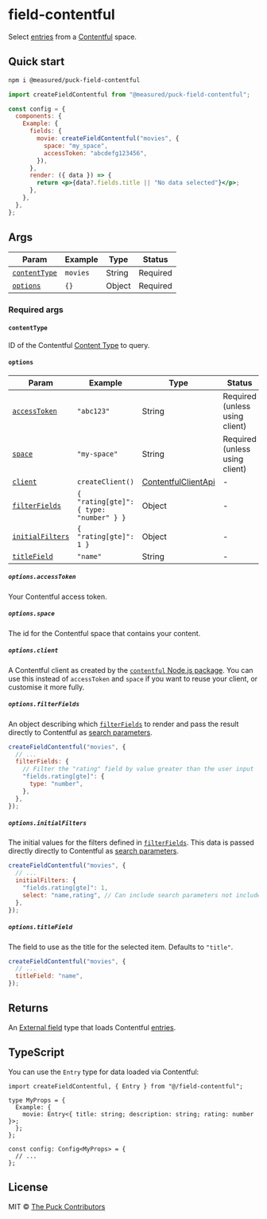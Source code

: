 # field-contentful

Select [entries](https://www.contentful.com/developers/docs/references/content-delivery-api/#/reference/entries) from a [Contentful](https://www.contentful.com) space.

## Quick start

```sh
npm i @measured/puck-field-contentful
```

```jsx
import createFieldContentful from "@measured/puck-field-contentful";

const config = {
  components: {
    Example: {
      fields: {
        movie: createFieldContentful("movies", {
          space: "my_space",
          accessToken: "abcdefg123456",
        }),
      },
      render: ({ data }) => {
        return <p>{data?.fields.title || "No data selected"}</p>;
      },
    },
  },
};
```

## Args

| Param                         | Example  | Type   | Status   |
| ----------------------------- | -------- | ------ | -------- |
| [`contentType`](#contenttype) | `movies` | String | Required |
| [`options`](#options)         | `{}`     | Object | Required |

### Required args

#### `contentType`

ID of the Contentful [Content Type](https://www.contentful.com/help/content-model-and-content-type/) to query.

#### `options`

| Param                                      | Example                                 | Type                                                            | Status                         |
| ------------------------------------------ | --------------------------------------- | --------------------------------------------------------------- | ------------------------------ |
| [`accessToken`](#optionsaccesstoken)       | `"abc123"`                              | String                                                          | Required (unless using client) |
| [`space`](#optionsspace)                   | `"my-space"`                            | String                                                          | Required (unless using client) |
| [`client`](#optionsclient)                 | `createClient()`                        | [ContentfulClientApi](https://www.npmjs.com/package/contentful) | -                              |
| [`filterFields`](#optionsfilterfields)     | `{ "rating[gte]": { type: "number" } }` | Object                                                          | -                              |
| [`initialFilters`](#optionsinitialfilters) | `{ "rating[gte]": 1 }`                  | Object                                                          | -                              |
| [`titleField`](#optionstitlefield)         | `"name"`                                | String                                                          | -                              |

##### `options.accessToken`

Your Contentful access token.

##### `options.space`

The id for the Contentful space that contains your content.

##### `options.client`

A Contentful client as created by the [`contentful` Node.js package](https://www.npmjs.com/package/contentful). You can use this instead of `accessToken` and `space` if you want to reuse your client, or customise it more fully.

##### `options.filterFields`

An object describing which [`filterFields`](https://puckeditor.com/docs/api-reference/fields/external#filterfields) to render and pass the result directly to Contentful as [search parameters](https://www.contentful.com/developers/docs/references/content-delivery-api/#/reference/search-parameters).

```jsx
createFieldContentful("movies", {
  // ...
  filterFields: {
    // Filter the "rating" field by value greater than the user input
    "fields.rating[gte]": {
      type: "number",
    },
  },
});
```

##### `options.initialFilters`

The initial values for the filters defined in [`filterFields`](#optionsfilterfields). This data is passed directly directly to Contentful as [search parameters](https://www.contentful.com/developers/docs/references/content-delivery-api/#/reference/search-parameters).

```jsx
createFieldContentful("movies", {
  // ...
  initialFilters: {
    "fields.rating[gte]": 1,
    select: "name,rating", // Can include search parameters not included in filterFields
  },
});
```

##### `options.titleField`

The field to use as the title for the selected item. Defaults to `"title"`.

```jsx
createFieldContentful("movies", {
  // ...
  titleField: "name",
});
```

## Returns

An [External field](https://puckeditor.com/docs/api-reference/fields/external) type that loads Contentful [entries](https://contentful.github.io/contentful.js/contentful/10.6.16/types/Entry.html).

## TypeScript

You can use the `Entry` type for data loaded via Contentful:

```tsx
import createFieldContentful, { Entry } from "@/field-contentful";

type MyProps = {
  Example: {
    movie: Entry<{ title: string; description: string; rating: number }>;
  };
};

const config: Config<MyProps> = {
  // ...
};
```

## License

MIT © [The Puck Contributors](https://github.com/measuredco/puck/graphs/contributors)
